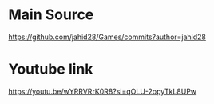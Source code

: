 # Main Source
https://github.com/jahid28/Games/commits?author=jahid28
# Youtube link
https://youtu.be/wYRRVRrK0R8?si=qOLU-2opyTkL8UPw
